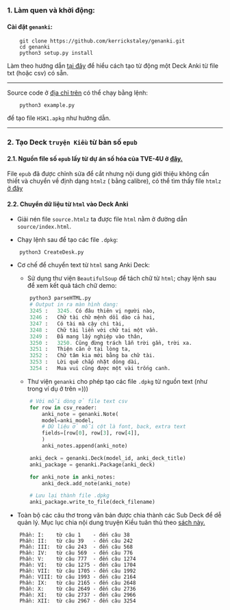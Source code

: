 ### 1. Làm quen và khởi động:
#### Cài đặt `genanki`:

```
    git clone https://github.com/kerrickstaley/genanki.git
    cd genanki
    python3 setup.py install
```

Làm theo hướng dẫn [tại đây](ref:https://charly-lersteau.com/posts/2019-11-17-create-anki-deck-csv/) để hiểu cách tạo từ động một Deck Anki từ file txt (hoặc csv) có sẵn.

***
Source code ở [địa chỉ trên](ref:https://charly-lersteau.com/posts/2019-11-17-create-anki-deck-csv/) có thể chạy bằng lệnh:
```
    python3 example.py
```
để tạo file `HSK1.apkg` như hướng dẫn.
***

### 2. Tạo Deck `truyện Kiều` từ bản số `epub`

#### 2.1. Nguồn file số `epub` lấy từ dự án số hóa của TVE-4U ở [đây.](http://tve-4u.org/threads/truye%CC%A3n-kie%CC%80u-nguye%CC%83n-du-ha%CC%80-huy-gia%CC%81p-nguye%CC%83n-tha%CC%A3ch-giang-1000qsv1tvb-0112.30643/)

File `epub` đã được chỉnh sửa để cắt nhưng nội dung giới thiệu không cần thiết và chuyển về định dạng `htmlz` ( bằng calibre), có thể tìm thấy file `htmlz` [ở đây]()

#### 2.2. Chuyển dữ liệu từ `html` vào Deck Anki

- Giải nén file `source.htmlz` ta được file `html` nằm ở đường dẫn `source/index.html`.

- Chạy lệnh sau để tạo các file `.dpkg`:
```
    python3 CreateDesk.py
```
+ Cơ chế để chuyển text từ `html` sang Anki Deck:

    - Sử dụng thư viện `BeautifulSoup` để tách chữ từ `html`; chạy lệnh sau để xem kết quả tách chữ demo:

    ``` python
        python3 parseHTML.py
        # Output in ra màn hình dang:
        3245 :   3245. Có đâu thiên vị người nào,
        3246 :   Chữ tài chữ mệnh dồi dào cả hai,
        3247 :   Có tài mà cậy chi tài,
        3248 :   Chữ tài liền với chữ tai một vần.
        3249 :   Đã mang lấy nghiệp vào thân, 
        3250 :   3250. Cũng đừng trách lẫn trời gần, trời xa.
        3251 :   Thiện căn ở tại lòng ta, 
        3252 :   Chữ tâm kia mới bằng ba chữ tài. 
        3253 :   Lời quê chắp nhặt dông dài, 
        3254 :   Mua vui cũng được một vài trống canh.
    ```

    - Thư viện `genanki` cho phép tạo các file `.dpkg` từ nguồn text (như trong ví dụ ở trên =)))
    
    ``` python 
        # Với mỗi dòng ở file text csv
        for row in csv_reader:
            anki_note = genanki.Note(
            model=anki_model,
            # Dữ liệu ở mỗi cột là font, back, extra text
            fields=[row[0], row[3], row[4]],
            )
            anki_notes.append(anki_note)

        anki_deck = genanki.Deck(model_id, anki_deck_title)
        anki_package = genanki.Package(anki_deck)

        for anki_note in anki_notes:
            anki_deck.add_note(anki_note)

        # Lưu lại thành file .dpkg
        anki_package.write_to_file(deck_filename)
    ```
* Toàn bộ các câu thơ trong văn bản được chia thành các Sub Deck để dễ quản lý. Mục lục chia nội dung truyện Kiều tuân thủ theo [sách này.](http://tve-4u.org/threads/truyen-thuy-kieu-bu%CC%80i-ky%CC%89-va%CC%80-tra%CC%80n-tro%CC%A3ng-kim-hie%CC%A3u-kha%CC%89o-1000qsv1tvb-0319.30608/)
```
    Phần: I:    từ câu 1    - đến câu 38
    Phần: II:   từ câu 39   - đến câu 242
    Phần: III:  từ câu 243  - đến câu 568
    Phần: IV:   từ câu 569  - đến câu 776
    Phần: V:    từ câu 777  - đến câu 1274
    Phần: VI:   từ câu 1275 - đến câu 1704
    Phần: VII:  từ câu 1705 - đến câu 1992
    Phần: VIII: từ câu 1993 - đến câu 2164
    Phần: IX:   từ câu 2165 - đến câu 2648
    Phần: X:    từ câu 2649 - đến câu 2736
    Phần: XI:   từ câu 2737 - đến câu 2966
    Phần: XII:  từ câu 2967 - đến câu 3254
```